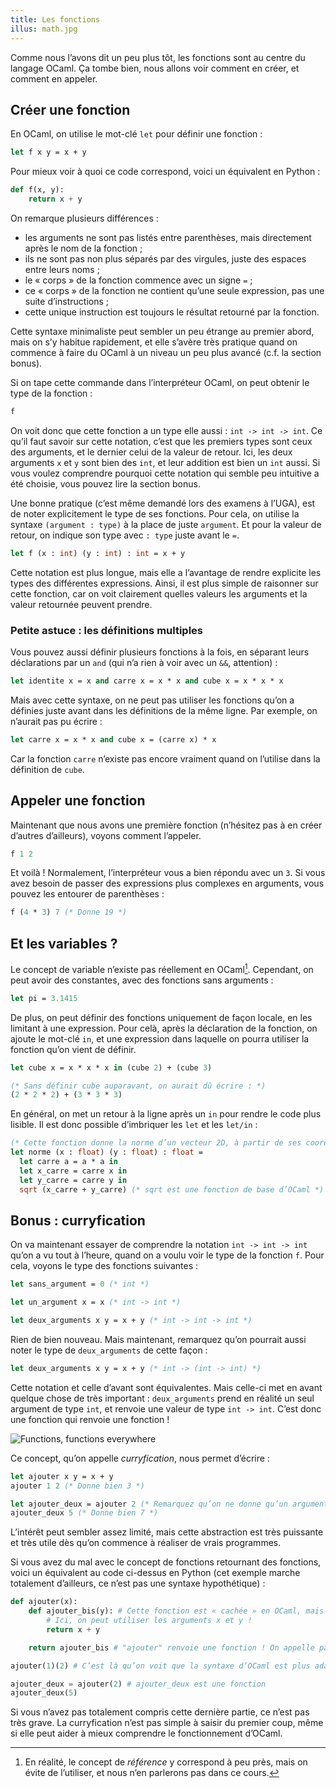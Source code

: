 ```yaml
---
title: Les fonctions
illus: math.jpg
---
```


Comme nous l’avons dit un peu plus tôt, les fonctions sont au centre du langage OCaml.
Ça tombe bien, nous allons voir comment en créer, et comment en appeler.

## Créer une fonction

En OCaml, on utilise le mot-clé `let` pour définir une fonction :

```ocaml
let f x y = x + y
```

Pour mieux voir à quoi ce code correspond, voici un équivalent en Python :

```python
def f(x, y):
    return x + y
```

On remarque plusieurs différences :

- les arguments ne sont pas listés entre parenthèses, mais directement après le nom de la fonction ;
- ils ne sont pas non plus séparés par des virgules, juste des espaces entre leurs noms ;
- le « corps » de la fonction commence avec un signe `=` ;
- ce « corps » de la fonction ne contient qu’une seule expression, pas une suite d’instructions ;
- cette unique instruction est toujours le résultat retourné par la fonction.

Cette syntaxe minimaliste peut sembler un peu étrange au premier abord, mais on s’y habitue rapidement,
et elle s’avère très pratique quand on commence à faire du OCaml à un niveau un peu plus avancé (c.f. la section bonus).

Si on tape cette commande dans l’interpréteur OCaml, on peut obtenir le type de la fonction :

```ocaml
f
```

On voit donc que cette fonction a un type elle aussi : `int -> int -> int`.
Ce qu’il faut savoir sur cette notation, c’est que les premiers types sont ceux des arguments,
et le dernier celui de la valeur de retour. Ici, les deux arguments `x` et `y` sont bien des `int`, et leur
addition est bien un `int` aussi. Si vous voulez comprendre pourquoi cette notation qui semble peu intuitive
a été choisie, vous pouvez lire la section bonus.

Une bonne pratique (c’est même demandé lors des examens à l’UGA), est de noter explicitement le type de ses fonctions.
Pour cela, on utilise la syntaxe `(argument : type)` à la place de juste `argument`. Et pour la valeur de retour,
on indique son type avec `: type` juste avant le `=`.

```ocaml
let f (x : int) (y : int) : int = x + y
```

Cette notation est plus longue, mais elle a l’avantage de rendre explicite les types des différentes expressions.
Ainsi, il est plus simple de raisonner sur cette fonction, car on voit clairement quelles valeurs les arguments
et la valeur retournée peuvent prendre.

### Petite astuce : les définitions multiples

Vous pouvez aussi définir plusieurs fonctions à la fois, en séparant leurs déclarations par un
`and` (qui n’a rien à voir avec un `&&`, attention) :

```ocaml
let identite x = x and carre x = x * x and cube x = x * x * x
```

Mais avec cette syntaxe, on ne peut pas utiliser les fonctions qu’on a définies juste avant dans les définitions de la même ligne.
Par exemple, on n’aurait pas pu écrire :

```ocaml
let carre x = x * x and cube x = (carre x) * x
```

Car la fonction `carre` n’existe pas encore vraiment quand on l’utilise dans la définition de `cube`.

## Appeler une fonction

Maintenant que nous avons une première fonction (n’hésitez pas à en créer d’autres d’ailleurs), voyons comment l’appeler.

```ocaml
f 1 2
```

Et voilà ! Normalement, l’interpréteur vous a bien répondu avec un `3`. Si vous avez besoin de passer des expressions
plus complexes en arguments, vous pouvez les entourer de parenthèses :

```ocaml
f (4 * 3) 7 (* Donne 19 *)
```

## Et les variables ?

Le concept de variable n’existe pas réellement en OCaml[^refs]. Cependant, on peut avoir des constantes, avec des fonctions sans
arguments :

```ocaml
let pi = 3.1415
```

De plus, on peut définir des fonctions uniquement de façon locale, en les limitant à une expression. Pour celà, après la déclaration
de la fonction, on ajoute le mot-clé `in`, et une expression dans laquelle on pourra utiliser la fonction qu’on vient de définir.

```ocaml
let cube x = x * x * x in (cube 2) + (cube 3)

(* Sans définir cube auparavant, on aurait dû écrire : *)
(2 * 2 * 2) + (3 * 3 * 3)
```

En général, on met un retour à la ligne après un `in` pour rendre le code plus lisible.
Il est donc possible d’imbriquer les `let` et les `let/in` :

```ocaml
(* Cette fonction donne la norme d’un vecteur 2D, à partir de ses coordonnées *)
let norme (x : float) (y : float) : float =
  let carre a = a * a in
  let x_carre = carre x in
  let y_carre = carre y in
  sqrt (x_carre + y_carre) (* sqrt est une fonction de base d’OCaml *)
```

## Bonus : curryfication

On va maintenant essayer de comprendre la notation `int -> int -> int` qu’on a vu tout à l’heure, quand on a
voulu voir le type de la fonction `f`. Pour cela, voyons le type des fonctions suivantes :

```ocaml
let sans_argument = 0 (* int *)

let un_argument x = x (* int -> int *)

let deux_arguments x y = x + y (* int -> int -> int *)
```

Rien de bien nouveau. Mais maintenant, remarquez qu’on pourrait aussi noter le type de `deux_arguments` de cette façon :

```ocaml
let deux_arguments x y = x + y (* int -> (int -> int) *)
```

Cette notation et celle d’avant sont équivalentes. Mais celle-ci met en avant quelque chose de très important :
`deux_arguments` prend en réalité un seul argument de type `int`, et renvoie une valeur de type `int -> int`.
C’est donc une fonction qui renvoie une fonction !

![Functions, functions everywhere](/images/functions-everywhere.jpg)

Ce concept, qu’on appelle *curryfication*, nous permet d’écrire :

```ocaml
let ajouter x y = x + y
ajouter 1 2 (* Donne bien 3 *)

let ajouter_deux = ajouter 2 (* Remarquez qu’on ne donne qu’un argument à "ajouter" *)
ajouter_deux 5 (* Donne bien 7 *)
```

L’intérêt peut sembler assez limité, mais cette abstraction est très puissante et très utile dès qu’on commence à réaliser de vrais programmes.

Si vous avez du mal avec le concept de fonctions retournant des fonctions, voici un équivalent au code
ci-dessus en Python (cet exemple marche totalement d’ailleurs, ce n’est pas une syntaxe hypothétique) :

```python
def ajouter(x):
    def ajouter_bis(y): # Cette fonction est « cachée » en OCaml, mais bien présente
        # Ici, on peut utiliser les arguments x et y !
        return x + y

    return ajouter_bis # "ajouter" renvoie une fonction ! On appelle pas "ajouter_bis", il n’y a pas de parenthèses

ajouter(1)(2) # C’est là qu’on voit que la syntaxe d’OCaml est plus adaptée, en Python c’est… étrange

ajouter_deux = ajouter(2) # ajouter_deux est une fonction
ajouter_deux(5)
```

Si vous n’avez pas totalement compris cette dernière partie, ce n’est pas très grave. La curryfication n’est pas simple à
saisir du premier coup, même si elle peut aider à mieux comprendre le fonctionnement d’OCaml.

[^refs]: En réalité, le concept de *référence* y correspond à peu près, mais on évite de l’utiliser, et nous n’en parlerons pas dans ce cours.
